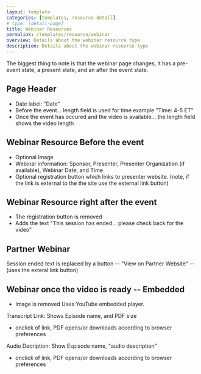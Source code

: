 ```yaml
---
layout: template
categories: [templates, resource-detail]
# type: [detail-page]
title: Webinar Resources
permalink: /templates/resource/webinar
overview: Details about the webinar resource type
description: Details about the webinar resource type
---
```


The biggest thing to note is that the webinar page changes, it has a pre-event state, a present state, and an after the event state.

## Page Header
- Date label: "Date"
- Before the event... length field is used for time example "Time: 4-5 ET"
- Once the event has occured and the video is available... the length field shows the video length

## Webinar Resource Before the event
- Optional Image
- Webinar information: Sponsor, Presenter, Presenter Organization (if available), Webinar Date, and Time
- Optional registration button which links to presenter website. (note, if the link is external to the the site use the external link button)

## Webinar Resource right after the event
- The registration button is removed
- Adds the text "This session has ended… please check back for the video"

## Partner Webinar
Session ended text is replaced by a button -- "View on Partner Website" -- (uses the exteral link button)

## Webinar once the video is ready -- Embedded
- Image is removed
Uses YouTube embedded player.

Transcript Link: Shows Episode name, and PDF size
- onclick of link, PDF opens/or downloads according to browser preferences

Audio Decription: Show Espisode name, "audio description"
- onclick of link, PDF opens/or downloads according to browser preferences

